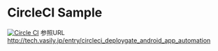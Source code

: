 # CircleCI Sample

[![Circle CI](https://circleci.com/gh/horie1024/CircleCISample/tree/master.svg?style=svg)](https://circleci.com/gh/horie1024/CircleCISample/tree/master)
参照URL
http://tech.vasily.jp/entry/circleci_deploygate_android_app_automation

